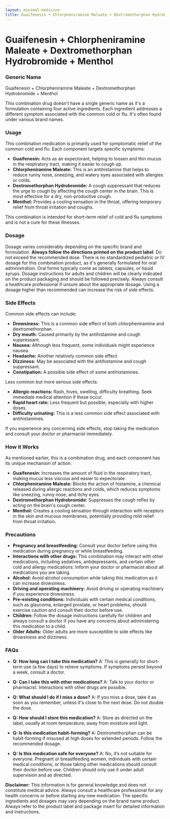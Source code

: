 ```yaml
---
layout: minimal-medicine
title: Guaifenesin + Chlorpheniramine Maleate + Dextromethorphan Hydrobromide + Menthol
---
```


# Guaifenesin + Chlorpheniramine Maleate + Dextromethorphan Hydrobromide + Menthol
### Generic Name
Guaifenesin + Chlorpheniramine Maleate + Dextromethorphan Hydrobromide + Menthol

This combination drug doesn't have a single generic name as it's a formulation containing four active ingredients.  Each ingredient addresses a different symptom associated with the common cold or flu.  It's often found under various brand names.

### Usage

This combination medication is primarily used for symptomatic relief of the common cold and flu.  Each component targets specific symptoms:

* **Guaifenesin:** Acts as an expectorant, helping to loosen and thin mucus in the respiratory tract, making it easier to cough up.
* **Chlorpheniramine Maleate:** This is an antihistamine that helps to reduce runny nose, sneezing, and watery eyes associated with allergies or colds.
* **Dextromethorphan Hydrobromide:** A cough suppressant that reduces the urge to cough by affecting the cough center in the brain.  This is most effective for a dry, non-productive cough.
* **Menthol:** Provides a cooling sensation in the throat, offering temporary relief from throat irritation and coughs.

This combination is intended for short-term relief of cold and flu symptoms and is not a cure for these illnesses.


### Dosage

Dosage varies considerably depending on the specific brand and formulation.  **Always follow the directions printed on the product label**.  Do not exceed the recommended dose.  There is no standardized pediatric or IV dosage for this combination product, as it's generally formulated for oral administration. Oral forms typically come as tablets, capsules, or liquid syrups.  Dosage instructions for adults and children will be clearly indicated on the product packaging and should be followed precisely.  Always consult a healthcare professional if unsure about the appropriate dosage.  Using a dosage higher than recommended can increase the risk of side effects.


### Side Effects

Common side effects can include:

* **Drowsiness:** This is a common side effect of both chlorpheniramine and dextromethorphan.
* **Dry mouth:** Caused primarily by the antihistamine and cough suppressant.
* **Nausea:**  Although less frequent, some individuals might experience nausea.
* **Headache:** Another relatively common side effect.
* **Dizziness:**  May be associated with the antihistamine and cough suppressant.
* **Constipation:** A possible side effect of some antihistamines.


Less common but more serious side effects:

* **Allergic reactions:**  Rash, hives, swelling, difficulty breathing.  Seek immediate medical attention if these occur.
* **Rapid heart rate:**  Less frequent but possible, especially with higher doses.
* **Difficulty urinating:** This is a less common side effect associated with antihistamines.

If you experience any concerning side effects, stop taking the medication and consult your doctor or pharmacist immediately.


### How it Works

As mentioned earlier, this is a combination drug, and each component has its unique mechanism of action:

* **Guaifenesin:** Increases the amount of fluid in the respiratory tract, making mucus less viscous and easier to expectorate.
* **Chlorpheniramine Maleate:** Blocks the action of histamine, a chemical released during allergic reactions and colds, which reduces symptoms like sneezing, runny nose, and itchy eyes.
* **Dextromethorphan Hydrobromide:** Suppresses the cough reflex by acting on the brain's cough center.
* **Menthol:**  Creates a cooling sensation through interaction with receptors in the skin and mucous membranes, potentially providing mild relief from throat irritation.


### Precautions

* **Pregnancy and breastfeeding:** Consult your doctor before using this medication during pregnancy or while breastfeeding.
* **Interactions with other drugs:** This combination may interact with other medications, including sedatives, antidepressants, and certain other cold and allergy medications. Inform your doctor or pharmacist about all medications you are taking.
* **Alcohol:** Avoid alcohol consumption while taking this medication as it can increase drowsiness.
* **Driving and operating machinery:**  Avoid driving or operating machinery if you experience drowsiness.
* **Pre-existing conditions:**  Individuals with certain medical conditions, such as glaucoma, enlarged prostate, or heart problems, should exercise caution and consult their doctor before use.
* **Children:**  Follow the dosage instructions carefully for children and always consult a doctor if you have any concerns about administering this medication to a child.
* **Older Adults:** Older adults are more susceptible to side effects like drowsiness and dizziness.


### FAQs

* **Q: How long can I take this medication?** A:  This is generally for short-term use (a few days) to relieve symptoms.  If symptoms persist beyond a week, consult a doctor.

* **Q: Can I take this with other medications?** A:  Talk to your doctor or pharmacist.  Interactions with other drugs are possible.

* **Q: What should I do if I miss a dose?** A: If you miss a dose, take it as soon as you remember, unless it's close to the next dose.  Do not double the dose.

* **Q: How should I store this medication?** A: Store as directed on the label, usually at room temperature, away from moisture and light.

* **Q: Is this medication habit-forming?** A:  Dextromethorphan can be habit-forming if misused at high doses for extended periods.  Follow the recommended dosage.

* **Q: Is this medication safe for everyone?** A:  No, it’s not suitable for everyone.  Pregnant or breastfeeding women, individuals with certain medical conditions, or those taking other medications should consult their doctor before use.  Children should only use it under adult supervision and as directed.


**Disclaimer:** This information is for general knowledge and does not constitute medical advice. Always consult a healthcare professional for any health concerns or before starting any new medication.  The specific ingredients and dosages may vary depending on the brand name product.  Always refer to the product label and package insert for detailed information and instructions.
